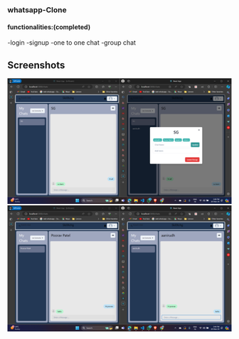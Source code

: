 

### whatsapp-Clone

#### functionalities:(completed) 
-login
-signup
-one to one chat
-group chat

## Screenshots
 
![Group_chat](screenshots/1.png)
![one_2_one_chat](screenshots/2.png)


 
